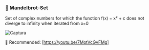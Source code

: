 ### 🔴 Mandelbrot-Set

Set of complex numbers for which the function f(x) = x² + c does not diverge to infinity when iterated from x=0

![Captura](https://user-images.githubusercontent.com/51100407/189253524-41e888d6-5cad-47ef-aaa6-445eae8e1111.PNG)

🔗 Recommended: [https://youtu.be/7MotVcGvFMg]


